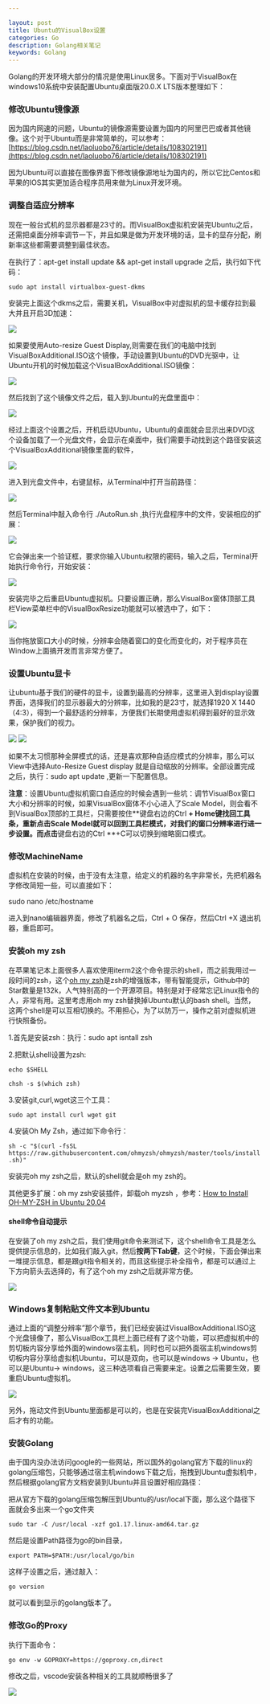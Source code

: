```yaml
---

layout: post
title: Ubuntu的VisualBox设置
categories: Go
description: Golang相关笔记
keywords: Golang
---
```

Golang的开发环境大部分的情况是使用Linux居多。下面对于VisualBox在windows10系统中安装配置Ubuntu桌面版20.0.X LTS版本整理如下：

### 修改Ubuntu镜像源

因为国内网速的问题，Ubuntu的镜像源需要设置为国内的阿里巴巴或者其他镜像。这个对于Ubuntu而是非常简单的，可以参考：[https://blog.csdn.net/laoluobo76/article/details/108302191](https://blog.csdn.net/laoluobo76/article/details/108302191)

因为Ubuntu可以直接在图像界面下修改镜像源地址为国内的，所以它比Centos和苹果的IOS其实更加适合程序员用来做为Linux开发环境。

### 调整自适应分辨率

现在一般台式机的显示器都是23寸的。而VisualBox虚拟机安装完Ubuntu之后，还需把桌面分辨率调节一下，并且如果是做为开发环境的话，显卡的显存分配，刷新率这些都需要调整到最佳状态。

在执行了：apt-get install update && apt-get install upgrade 之后，执行如下代码：

```sudo apt install virtualbox-guest-dkms```

安装完上面这个dkms之后，需要关机，VisualBox中对虚拟机的显卡缓存拉到最大并且开启3D加速：

<img src="https://cs-cn.top/images/posts/view_card_settings53.png"/>

如果要使用Auto-resize Guest Display,则需要在我们的电脑中找到VisualBoxAdditional.ISO这个镜像，手动设置到Ubuntu的DVD光驱中，让Ubuntu开机的时候加载这个VisualBoxAdditional.ISO镜像：

<img src="https://cs-cn.top/images/posts/visualBoxAdditional1554.png"/>

然后找到了这个镜像文件之后，载入到Ubuntu的光盘里面中：

<img src="https://cs-cn.top/images/posts/LoadVisualBoxAdditional.ISO910.png"/>

经过上面这个设置之后，开机启动Ubuntu，Ubuntu的桌面就会显示出来DVD这个设备加载了一个光盘文件，会显示在桌面中，我们需要手动找到这个路径安装这个VisualBoxAdditional镜像里面的软件，

<img src="https://cs-cn.top/images/posts/file_box317.png"/>

进入到光盘文件中，右键鼠标，从Terminal中打开当前路径：

<img src="https://cs-cn.top/images/posts/open_teminal22537.png"/>

然后Terminal中敲入命令行 ./AutoRun.sh  ,执行光盘程序中的文件，安装相应的扩展：

<img src="https://cs-cn.top/images/posts/autorunsh2843.png"/>

它会弹出来一个验证框，要求你输入Ubuntu权限的密码，输入之后，Terminal开始执行命令行，开始安装：

<img src="https://cs-cn.top/images/posts/install_sh928.png"/>

安装完毕之后重启Ubuntu虚拟机。只要设置正确，那么VisualBox窗体顶部工具栏View菜单栏中的VisualBoxResize功能就可以被选中了，如下：

<img src="https://cs-cn.top/images/posts/auto_resize840.png"/>

当你拖放窗口大小的时候，分辨率会随着窗口的变化而变化的，对于程序员在Window上面搞开发而言非常方便了。

### 设置Ubuntu显卡

让ubuntu基于我们的硬件的显卡，设置到最高的分辨率，这里进入到display设置界面，选择我们的显示器最大的分辨率，比如我的是23寸，就选择1920 X 1440 （4:3），得到一个最舒适的分辨率，方便我们长期使用虚拟机得到最好的显示效果，保护我们的视力。

<img src="https://cs-cn.top/images/posts/setting_display4144.png"/>

<img src="https://cs-cn.top/images/posts/1920X1440_606.png"/>

如果不太习惯那种全屏模式的话，还是喜欢那种自适应模式的分辨率，那么可以View中选择Auto-Resize Guest  display 就是自动缩放的分辨率。全部设置完成之后，执行：sudo apt update ,更新一下配置信息。

**注意**：设置Ubuntu虚拟机窗口自适应的时候会遇到一些坑：调节VisualBox窗口大小和分辨率的时候，如果VisualBox窗体不小心进入了Scale Model，则会看不到VisualBox顶部的工具栏，只需要按住**键盘右边的Ctrl **+ Home键找回工具条，重新点击Scale Model就可以回到工具栏模式，对我们的窗口分辨率进行进一步设置。而点击**键盘右边的Ctrl **+C可以切换到缩略窗口模式。

### 修改MachineName

虚拟机在安装的时候，由于没有太注意，给定义的机器的名字非常长，先把机器名字修改简短一些，可以直接如下：

sudo nano /etc/hostname

进入到nano编辑器界面，修改了机器名之后，Ctrl + O 保存，然后Ctrl +X 退出机器，重启即可。



### 安装oh my zsh

在苹果笔记本上面很多人喜欢使用iterm2这个命令提示的shell，而之前我用过一段时间的zsh，这个[oh my zsh](https://github.com/ohmyzsh/ohmyzsh)是zsh的增强版本，带有智能提示，Github中的Star数量是132k，人气特别高的一个开源项目。特别是对于经常忘记Linux指令的人，非常有用。这里考虑用oh my zsh替换掉Ubuntu默认的bash shell。当然，这两个shell是可以互相切换的。不用担心，为了以防万一，操作之前对虚拟机进行快照备份。

1.首先是安装zsh：执行：sudo apt isntall zsh

2.把默认shell设置为zsh:  

````echo $SHELL````

`chsh -s $(which zsh)`

3.安装git,curl,wget这三个工具：

`sudo apt install curl wget git`

4.安装Oh My Zsh，通过如下命令行：

`sh -c "$(curl -fsSL https://raw.githubusercontent.com/ohmyzsh/ohmyzsh/master/tools/install.sh)"`

安装完oh my zsh之后，默认的shell就会是oh my zsh的。

其他更多扩展：oh my zsh安装插件，卸载oh myzsh ，参考：[How to Install OH-MY-ZSH in Ubuntu 20.04](https://www.tecmint.com/install-oh-my-zsh-in-ubuntu/)

#### shell命令自动提示

在安装了oh my zsh之后，我们使用git命令来测试下，这个shell命令工具是怎么提供提示信息的，比如我们敲入git，然后**按两下Tab键**，这个时候，下面会弹出来一堆提示信息，都是跟git指令相关的，而且这些提示补全指令，都是可以通过上下方向箭头去选择的，有了这个oh my zsh之后就非常方便。

<img src="https://cs-cn.top/images/posts/git_command_test12.png"/>



### Windows复制粘贴文件文本到Ubuntu

通过上面的“调整分辨率”那个章节，我们已经安装过VisualBoxAdditional.ISO这个光盘镜像了，那么VisualBox工具栏上面已经有了这个功能，可以把虚拟机中的剪切板内容分享给外面的windows宿主机，同时也可以把外面宿主机windows剪切板内容分享给虚拟机Ubuntu，可以是双向，也可以是windows -> Ubuntu，也可以是Ubuntu-> windows，这三种选项看自己需要来定。设置之后需要生效，要重启Ubuntu虚拟机。

<img src="https://cs-cn.top/images/posts/copy_paste026.png"/>

另外，拖动文件到Ubuntu里面都是可以的，也是在安装完VisualBoxAdditional之后才有的功能。



### 安装Golang

由于国内没办法访问google的一些网站，所以国外的golang官方下载的linux的golang压缩包，只能够通过宿主机windows下载之后，拖拽到Ubuntu虚拟机中，然后根据golang官方文档安装到Ubuntu并且设置好相应路径：

把从官方下载的golang压缩包解压到Ubuntu的/usr/local下面，那么这个路径下面就会多出来一个go文件夹

`sudo tar -C /usr/local -xzf go1.17.linux-amd64.tar.gz`

然后是设置Path路径为go的bin目录，

`export PATH=$PATH:/usr/local/go/bin`

这样子设置之后，通过敲入：

`go version`

就可以看到显示的golang版本了。



### 修改Go的Proxy

执行下面命令：

```go env -w GOPROXY=https://goproxy.cn,direct```

修改之后，vscode安装各种相关的工具就顺畅很多了

<img src="https://cs-cn.top/images/posts/golang_tools59.png"/>



















